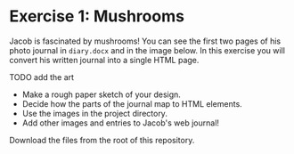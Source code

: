 # Exercise 1: Mushrooms

Jacob is fascinated by mushrooms! You can see the first two pages of his photo 
journal in ```diary.docx``` and in the image below. In this exercise you 
will convert his written journal into a single HTML page.

TODO add the art

*  Make a rough paper sketch of your design.
*  Decide how the parts of the journal map to HTML elements.
*  Use the images in the project directory.
*  Add other images and entries to Jacob's web journal!

Download the files from the root of this repository.



